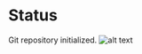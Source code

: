 # Status
Git repository initialized.
![alt text](https://memepedia.ru/wp-content/uploads/2017/07/1429794583_343353562.png)